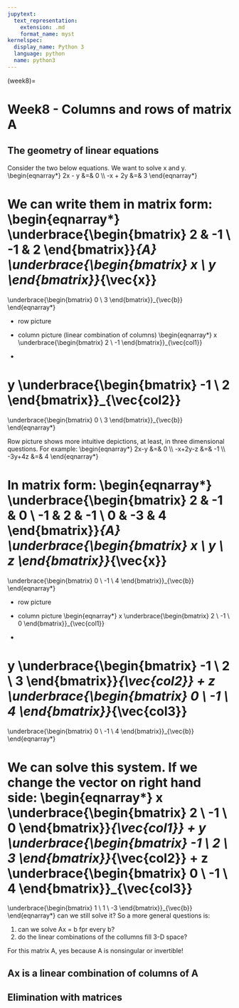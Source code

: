 ```yaml
---
jupytext:
  text_representation:
    extension: .md
    format_name: myst
kernelspec:
  display_name: Python 3
  language: python
  name: python3
---
```


(week8)=

# Week8 - Columns and rows of matrix A

## The geometry of linear equations
Consider the two below equations. We want to solve x and y.
\begin{eqnarray*}
2x - y &=& 0 \\\\
-x + 2y &=& 3
\end{eqnarray*}

We can write them in matrix form:
\begin{eqnarray*}
\underbrace{\begin{bmatrix}
2 & -1 \\
-1 & 2
\end{bmatrix}}_{A}
\underbrace{\begin{bmatrix}
x \\
y
\end{bmatrix}}_{\vec{x}}
=
\underbrace{\begin{bmatrix}
0 \\
3
\end{bmatrix}}_{\vec{b}}
\end{eqnarray*}

- row picture

- column picture (linear combination of columns)
\begin{eqnarray*}
x
\underbrace{\begin{bmatrix}
2 \\
-1
\end{bmatrix}}_{\vec{col1}}
+
y
\underbrace{\begin{bmatrix}
-1 \\
2
\end{bmatrix}}_{\vec{col2}}
=
\underbrace{\begin{bmatrix}
0 \\
3
\end{bmatrix}}_{\vec{b}}
\end{eqnarray*}

Row picture shows more intuitive depictions, at least, in three dimensional questions. For example:
\begin{eqnarray*}
2x-y &=& 0 \\\\
-x+2y-z &=& -1 \\\\
-3y+4z &=& 4
\end{eqnarray*}

In matrix form:
\begin{eqnarray*}
\underbrace{\begin{bmatrix}
2 & -1 & 0 \\
-1 & 2 & -1 \\
0 & -3 & 4
\end{bmatrix}}_{A}
\underbrace{\begin{bmatrix}
x \\
y \\
z
\end{bmatrix}}_{\vec{x}}
=
\underbrace{\begin{bmatrix}
0 \\
-1 \\
4
\end{bmatrix}}_{\vec{b}}
\end{eqnarray*}

- row picture

- column picture
\begin{eqnarray*}
x
\underbrace{\begin{bmatrix}
2 \\
-1 \\
0
\end{bmatrix}}_{\vec{col1}}
+
y
\underbrace{\begin{bmatrix}
-1 \\
2 \\
3
\end{bmatrix}}_{\vec{col2}}
+
z
\underbrace{\begin{bmatrix}
0 \\
-1 \\
4
\end{bmatrix}}_{\vec{col3}}
=
\underbrace{\begin{bmatrix}
0 \\
-1 \\
4
\end{bmatrix}}_{\vec{b}}
\end{eqnarray*}

We can solve this system. If we change the vector on right hand side:
\begin{eqnarray*}
x
\underbrace{\begin{bmatrix}
2 \\
-1 \\
0
\end{bmatrix}}_{\vec{col1}}
+
y
\underbrace{\begin{bmatrix}
-1 \\
2 \\
3
\end{bmatrix}}_{\vec{col2}}
+
z
\underbrace{\begin{bmatrix}
0 \\
-1 \\
4
\end{bmatrix}}_{\vec{col3}}
=
\underbrace{\begin{bmatrix}
1 \\
1 \\
-3
\end{bmatrix}}_{\vec{b}}
\end{eqnarray*}
can we still solve it? So a more general questions is: 
1. can we solve Ax = b fpr every b?
2. do the linear combinations of the collumns fill 3-D space?

For this matrix A, yes because A is nonsingular or invertible!

## Ax is a linear combination of columns of A


## Elimination with matrices










